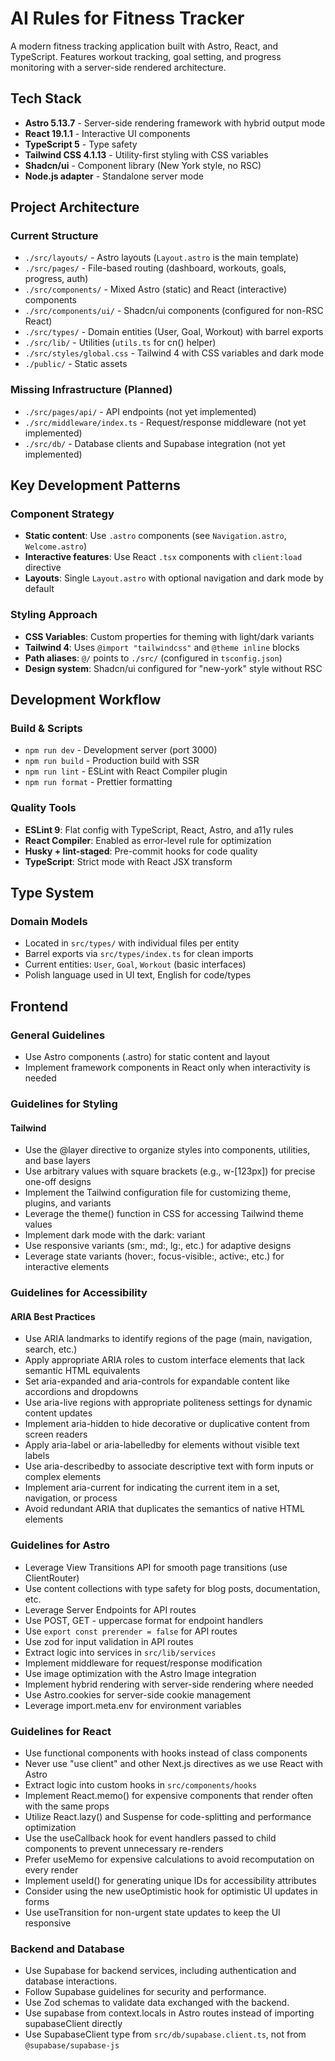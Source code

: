 # AI Rules for Fitness Tracker

A modern fitness tracking application built with Astro, React, and TypeScript. Features workout tracking, goal setting, and progress monitoring with a server-side rendered architecture.

## Tech Stack

- **Astro 5.13.7** - Server-side rendering framework with hybrid output mode
- **React 19.1.1** - Interactive UI components 
- **TypeScript 5** - Type safety
- **Tailwind CSS 4.1.13** - Utility-first styling with CSS variables
- **Shadcn/ui** - Component library (New York style, no RSC)
- **Node.js adapter** - Standalone server mode

## Project Architecture

### Current Structure
- `./src/layouts/` - Astro layouts (`Layout.astro` is the main template)
- `./src/pages/` - File-based routing (dashboard, workouts, goals, progress, auth)
- `./src/components/` - Mixed Astro (static) and React (interactive) components
- `./src/components/ui/` - Shadcn/ui components (configured for non-RSC React)
- `./src/types/` - Domain entities (User, Goal, Workout) with barrel exports
- `./src/lib/` - Utilities (`utils.ts` for cn() helper)
- `./src/styles/global.css` - Tailwind 4 with CSS variables and dark mode
- `./public/` - Static assets

### Missing Infrastructure (Planned)
- `./src/pages/api/` - API endpoints (not yet implemented)
- `./src/middleware/index.ts` - Request/response middleware (not yet implemented) 
- `./src/db/` - Database clients and Supabase integration (not yet implemented)

## Key Development Patterns

### Component Strategy
- **Static content**: Use `.astro` components (see `Navigation.astro`, `Welcome.astro`)
- **Interactive features**: Use React `.tsx` components with `client:load` directive
- **Layouts**: Single `Layout.astro` with optional navigation and dark mode by default

### Styling Approach
- **CSS Variables**: Custom properties for theming with light/dark variants
- **Tailwind 4**: Uses `@import "tailwindcss"` and `@theme inline` blocks
- **Path aliases**: `@/` points to `./src/` (configured in `tsconfig.json`)
- **Design system**: Shadcn/ui configured for "new-york" style without RSC

## Development Workflow

### Build & Scripts
- `npm run dev` - Development server (port 3000)
- `npm run build` - Production build with SSR
- `npm run lint` - ESLint with React Compiler plugin
- `npm run format` - Prettier formatting

### Quality Tools
- **ESLint 9**: Flat config with TypeScript, React, Astro, and a11y rules
- **React Compiler**: Enabled as error-level rule for optimization
- **Husky + lint-staged**: Pre-commit hooks for code quality
- **TypeScript**: Strict mode with React JSX transform

## Type System

### Domain Models
- Located in `src/types/` with individual files per entity
- Barrel exports via `src/types/index.ts` for clean imports
- Current entities: `User`, `Goal`, `Workout` (basic interfaces)
- Polish language used in UI text, English for code/types

## Frontend

### General Guidelines

- Use Astro components (.astro) for static content and layout
- Implement framework components in React only when interactivity is needed

### Guidelines for Styling

#### Tailwind

- Use the @layer directive to organize styles into components, utilities, and base layers
- Use arbitrary values with square brackets (e.g., w-[123px]) for precise one-off designs
- Implement the Tailwind configuration file for customizing theme, plugins, and variants
- Leverage the theme() function in CSS for accessing Tailwind theme values
- Implement dark mode with the dark: variant
- Use responsive variants (sm:, md:, lg:, etc.) for adaptive designs
- Leverage state variants (hover:, focus-visible:, active:, etc.) for interactive elements

### Guidelines for Accessibility

#### ARIA Best Practices

- Use ARIA landmarks to identify regions of the page (main, navigation, search, etc.)
- Apply appropriate ARIA roles to custom interface elements that lack semantic HTML equivalents
- Set aria-expanded and aria-controls for expandable content like accordions and dropdowns
- Use aria-live regions with appropriate politeness settings for dynamic content updates
- Implement aria-hidden to hide decorative or duplicative content from screen readers
- Apply aria-label or aria-labelledby for elements without visible text labels
- Use aria-describedby to associate descriptive text with form inputs or complex elements
- Implement aria-current for indicating the current item in a set, navigation, or process
- Avoid redundant ARIA that duplicates the semantics of native HTML elements

### Guidelines for Astro

- Leverage View Transitions API for smooth page transitions (use ClientRouter)
- Use content collections with type safety for blog posts, documentation, etc.
- Leverage Server Endpoints for API routes
- Use POST, GET  - uppercase format for endpoint handlers
- Use `export const prerender = false` for API routes
- Use zod for input validation in API routes
- Extract logic into services in `src/lib/services`
- Implement middleware for request/response modification
- Use image optimization with the Astro Image integration
- Implement hybrid rendering with server-side rendering where needed
- Use Astro.cookies for server-side cookie management
- Leverage import.meta.env for environment variables

### Guidelines for React

- Use functional components with hooks instead of class components
- Never use "use client" and other Next.js directives as we use React with Astro
- Extract logic into custom hooks in `src/components/hooks`
- Implement React.memo() for expensive components that render often with the same props
- Utilize React.lazy() and Suspense for code-splitting and performance optimization
- Use the useCallback hook for event handlers passed to child components to prevent unnecessary re-renders
- Prefer useMemo for expensive calculations to avoid recomputation on every render
- Implement useId() for generating unique IDs for accessibility attributes
- Consider using the new useOptimistic hook for optimistic UI updates in forms
- Use useTransition for non-urgent state updates to keep the UI responsive

### Backend and Database

- Use Supabase for backend services, including authentication and database interactions.
- Follow Supabase guidelines for security and performance.
- Use Zod schemas to validate data exchanged with the backend.
- Use supabase from context.locals in Astro routes instead of importing supabaseClient directly
- Use SupabaseClient type from `src/db/supabase.client.ts`, not from `@supabase/supabase-js`